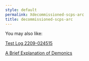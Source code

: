```yaml
---
style: default
permalink: Xdecommissioned-scps-arc
title: decommissioned-scps-arc
---
```

You may also like:

[Test Log 2209-024515](http://scp-wiki.net/test-log-2209-024515)

[A Brief Explanation of Demonics](http://scp-wiki.net/a-brief-explanation-on-demonics)

